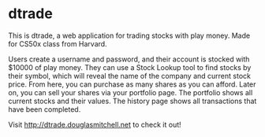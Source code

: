 # dtrade
This is dtrade, a web application for trading stocks with play money. Made for CS50x class from Harvard.

Users create a username and password, and their account is stocked with $10000 of play money. They can use a Stock Lookup tool 
to find stocks by their symbol, which will reveal the name of the company and current stock price. From here, you can purchase
as many shares as you can afford. Later on, you can sell your shares via your portfolio page. The portfolio shows all current 
stocks and their values. The history page shows all transactions that have been completed.

Visit http://dtrade.douglasmitchell.net to check it out!


